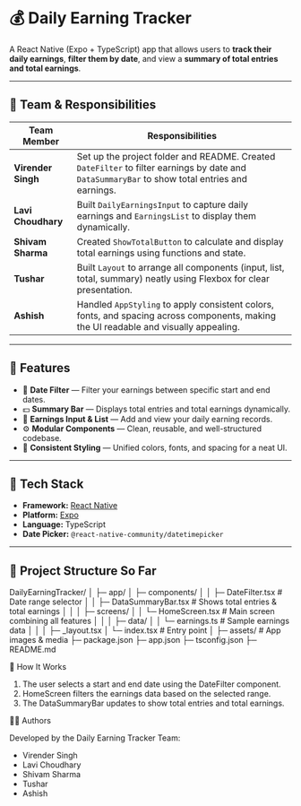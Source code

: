 # 💰 Daily Earning Tracker

A React Native (Expo + TypeScript) app that allows users to **track their daily earnings**, **filter them by date**, and view a **summary of total entries and total earnings**.  

---

## 👥 Team & Responsibilities

| Team Member | Responsibilities |
|--------------|------------------|
| **Virender Singh** | Set up the project folder and README. Created `DateFilter` to filter earnings by date and `DataSummaryBar` to show total entries and earnings. |
| **Lavi Choudhary** | Built `DailyEarningsInput` to capture daily earnings and `EarningsList` to display them dynamically. |
| **Shivam Sharma** | Created `ShowTotalButton` to calculate and display total earnings using functions and state. |
| **Tushar** | Built `Layout` to arrange all components (input, list, total, summary) neatly using Flexbox for clear presentation. |
| **Ashish** | Handled `AppStyling` to apply consistent colors, fonts, and spacing across components, making the UI readable and visually appealing. |

---

## 📱 Features

- 📆 **Date Filter** — Filter your earnings between specific start and end dates.  
- 💵 **Summary Bar** — Displays total entries and total earnings dynamically.  
- 🧾 **Earnings Input & List** — Add and view your daily earning records.  
- ⚙️ **Modular Components** — Clean, reusable, and well-structured codebase.  
- 🎨 **Consistent Styling** — Unified colors, fonts, and spacing for a neat UI.

---

## 🧩 Tech Stack

- **Framework:** [React Native](https://reactnative.dev/)  
- **Platform:** [Expo](https://expo.dev/)  
- **Language:** TypeScript  
- **Date Picker:** `@react-native-community/datetimepicker`

---

## 📁 Project Structure So Far


DailyEarningTracker/
│
├─ app/
│ ├─ components/
│ │ ├─ DateFilter.tsx # Date range selector
│ │ ├─ DataSummaryBar.tsx # Shows total entries & total earnings
│ │
│ ├─ screens/
│ │ └─ HomeScreen.tsx # Main screen combining all features
│ │
│ ├─ data/
│ │ └─ earnings.ts # Sample earnings data
│ │
│ ├─ _layout.tsx
│ └─ index.tsx # Entry point
│
├─ assets/ # App images & media
├─ package.json
├─ app.json
├─ tsconfig.json
├─ README.md



🧠 How It Works

1. The user selects a start and end date using the DateFilter component.
2. HomeScreen filters the earnings data based on the selected range.
3. The DataSummaryBar updates to show total entries and total earnings.


🧑‍🎨 Authors

Developed by the Daily Earning Tracker Team:

- Virender Singh
- Lavi Choudhary
- Shivam Sharma
- Tushar
- Ashish

